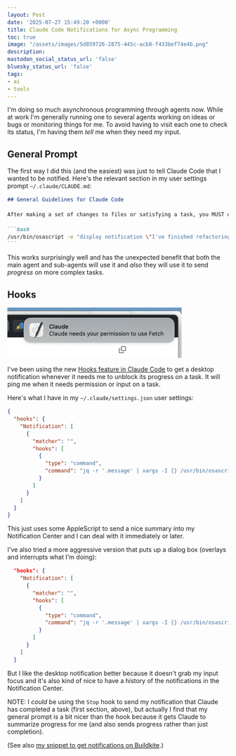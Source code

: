 ```yaml
---
layout: Post
date: '2025-07-27 15:49:20 +0000'
title: Claude Code Notifications for Async Programming
toc: true
image: "/assets/images/5d859726-2875-445c-acb8-f433bef74e4b.png"
description:
mastodon_social_status_url: 'false'
bluesky_status_url: 'false'
tags:
- ai
- tools
---
```



I'm doing so much asynchronous programming through agents now. While at work I'm generally running one to several agents working on ideas or bugs or monitoring things for me. To avoid having to visit each one to check its status, I'm having them _tell_ me when they need my input.

## General Prompt

The first way I did this (and the easiest) was just to tell Claude Code that I wanted to be notified. Here's the relevant section in my user settings prompt `~/.claude/CLAUDE.md`:

````markdown
## General Guidelines for Claude Code

After making a set of changes to files or satisfying a task, you MUST display a notification to tell me what's been done. Use the title "Claude Code" and a brief descriptive message. Here's an example:

```bash
/usr/bin/osascript -e "display notification \"I've finished refactoring the FooBar class into smaller methods\" with title \"Claude Code\" sound name \"Sosumi\""
```
````

This works surprisingly well and has the unexpected benefit that both the main agent and sub-agents will use it and _also_ they will use it to send _progress_ on more complex tasks.

## Hooks

<img width="397" height="115" alt="example notification" src="/assets/images/5d859726-2875-445c-acb8-f433bef74e4b.png" />

I've been using the new [Hooks feature in Claude Code](https://docs.anthropic.com/en/docs/claude-code/hooks) to get a desktop notification whenever it needs me to unblock its progress on a task. It will ping me when it needs permission or input on a task. 

Here's what I have in my `~/.claude/settings.json` user settings:


```json
{
  "hooks": {
    "Notification": [
      {
        "matcher": "",
        "hooks": [
          {
            "type": "command",
            "command": "jq -r '.message' | xargs -I {} /usr/bin/osascript -e 'display notification \"{}\" with title \"Claude\" sound name \"Sosumi\"'"
          }
        ]
      }
    ]
  }
}
```

This just uses some AppleScript to send a nice summary into my Notification Center and I can deal with it immediately or later.

I've also tried a more aggressive version that puts up a dialog box (overlays and interrupts what I'm doing):

```json
  "hooks": {
    "Notification": [
      {
        "matcher": "",
        "hooks": [
          {
            "type": "command",
            "command": "jq -r '.message' | xargs -I {} /usr/bin/osascript -e 'display alert \"Claude\" message \"{}\"'"
          }
        ]
      }
    ]
  }
```

But I like the desktop notification better because it doesn't grab my input focus and it's also kind of nice to have a history of the notifications in the Notification Center.

NOTE: I _could_ be using the `Stop` hook to send my notification that Claude has completed a task (first section, above), but actually I find that my general prompt is a bit nicer than the hook because it gets Claude to summarize progress for me (and also sends progress rather than just completion).

(See also [my snippet to get notifications on Buildkite](https://www.joshbeckman.org/blog/buildkite-browser-notifications-userscript).)
